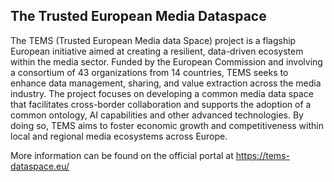 ## The Trusted European Media Dataspace

The TEMS (Trusted European Media data Space) project is a flagship European initiative aimed at creating a resilient, data-driven ecosystem within the media sector.
Funded by the European Commission and involving a consortium of 43 organizations from 14 countries, TEMS seeks to enhance data management, sharing, and value extraction across the media industry.
The project focuses on developing a common media data space that facilitates cross-border collaboration and supports the adoption of a common ontology, AI capabilities and other advanced technologies.
By doing so, TEMS aims to foster economic growth and competitiveness within local and regional media ecosystems across Europe.

More information can be found on the official portal at https://tems-dataspace.eu/
